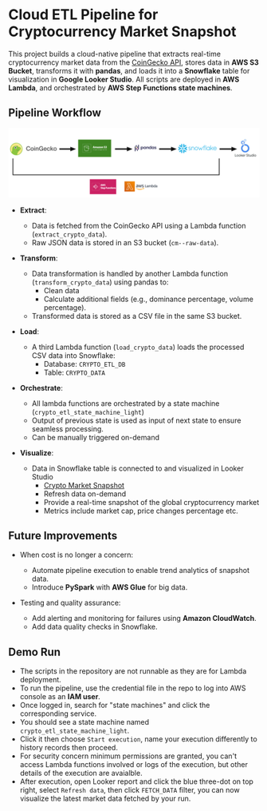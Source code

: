 # Cloud ETL Pipeline for Cryptocurrency Market Snapshot

This project builds a cloud-native pipeline that extracts real-time cryptocurrency market data from the [CoinGecko API](https://www.coingecko.com/), stores data in **AWS S3 Bucket**, transforms it with **pandas**, and loads it into a **Snowflake** table for visualization in **Google Looker Studio**. All scripts are deployed in **AWS Lambda**, and orchestrated by **AWS Step Functions state machines**.

## Pipeline Workflow

![ETL tech diagram](etl_tech_diagram.png)

- **Extract**:
   - Data is fetched from the CoinGecko API using a Lambda function (`extract_crypto_data`).
   - Raw JSON data is stored in an S3 bucket (`cm--raw-data`).

- **Transform**:
   - Data transformation is handled by another Lambda function (`transform_crypto_data`) using pandas to:
     - Clean data
     - Calculate additional fields (e.g., dominance percentage, volume percentage).
   - Transformed data is stored as a CSV file in the same S3 bucket.

- **Load**:
   - A third Lambda function (`load_crypto_data`) loads the processed CSV data into Snowflake:
     - Database: `CRYPTO_ETL_DB`
     - Table: `CRYPTO_DATA`

- **Orchestrate**:
   - All lambda functions are orchestrated by a state machine (`crypto_etl_state_machine_light`)
   - Output of previous state is used as input of next state to ensure seamless processing.
   - Can be manually triggered on-demand

- **Visualize**:
   - Data in Snowflake table is connected to and visualized in Looker Studio
     - [Crypto Market Snapshot](https://lookerstudio.google.com/s/gLuxBDnvJQg)
     - Refresh data on-demand
     - Provide a real-time snapshot of the global cryptocurrency market
     - Metrics include market cap, price changes percentage etc.

## Future Improvements

- When cost is no longer a concern:
   - Automate pipeline execution to enable trend analytics of snapshot data.
   - Introduce **PySpark** with **AWS Glue** for big data.

- Testing and quality assurance:
   - Add alerting and monitoring for failures using **Amazon CloudWatch**.
   - Add data quality checks in Snowflake.

## Demo Run
- The scripts in the repository are not runnable as they are for Lambda deployment.
- To run the pipeline, use the credential file in the repo to log into AWS console as an **IAM user**.
- Once logged in, search for "state machines" and click the corresponding service.
- You should see a state machine named `crypto_etl_state_machine_light`.
- Click it then choose `Start execution`, name your execution differently to history records then proceed.
- For security concern minimum permissions are granted, you can't access Lambda functions involved or logs of the execution, but other details of the execution are avaialble.
- After execution, open Looker report and click the blue three-dot on top right, select `Refresh data`, then click `FETCH_DATA` filter, you can now visualize the latest market data fetched by your run.
